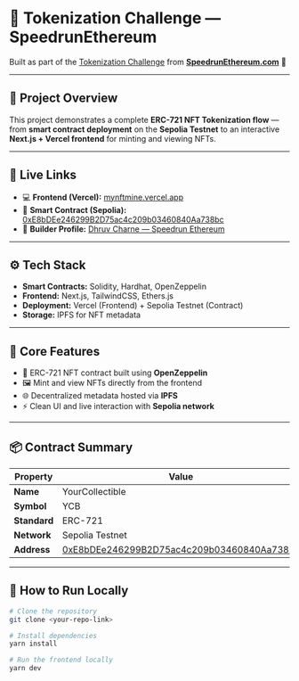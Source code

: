 # 🎯 Tokenization Challenge — SpeedrunEthereum

Built as part of the [Tokenization Challenge](https://speedrunethereum.com/challenge/tokenization) from **[SpeedrunEthereum.com](https://speedrunethereum.com/)** 🚀

---

## 🧱 Project Overview

This project demonstrates a complete **ERC-721 NFT Tokenization flow** — from **smart contract deployment** on the **Sepolia Testnet** to an interactive **Next.js + Vercel frontend** for minting and viewing NFTs.

---

## 🔗 Live Links

- 💻 **Frontend (Vercel):** [mynftmine.vercel.app](https://mynftmine-f2l57zcv7-dhruv4nes-projects.vercel.app/)
- 📜 **Smart Contract (Sepolia):** [0xE8bDEe246299B2D75ac4c209b03460840Aa738bc](https://sepolia.etherscan.io/address/0xE8bDEe246299B2D75ac4c209b03460840Aa738bc)
- 👤 **Builder Profile:** [Dhruv Charne — Speedrun Ethereum](https://speedrunethereum.com/builders/0x337c6Cc82221266B951f773E1AbD81eA0354ff25)

---

## ⚙️ Tech Stack

- **Smart Contracts:** Solidity, Hardhat, OpenZeppelin
- **Frontend:** Next.js, TailwindCSS, Ethers.js
- **Deployment:** Vercel (Frontend) + Sepolia Testnet (Contract)
- **Storage:** IPFS for NFT metadata

---

## 🧩 Core Features

- 🔐 ERC-721 NFT contract built using **OpenZeppelin**
- 🖼️ Mint and view NFTs directly from the frontend
- 🌐 Decentralized metadata hosted via **IPFS**
- ⚡ Clean UI and live interaction with **Sepolia network**

---

## 📦 Contract Summary

| Property | Value |
|-----------|--------|
| **Name** | YourCollectible |
| **Symbol** | YCB |
| **Standard** | ERC-721 |
| **Network** | Sepolia Testnet |
| **Address** | [0xE8bDEe246299B2D75ac4c209b03460840Aa738bc](https://sepolia.etherscan.io/address/0xE8bDEe246299B2D75ac4c209b03460840Aa738bc) |

---

## 🚀 How to Run Locally

```bash
# Clone the repository
git clone <your-repo-link>

# Install dependencies
yarn install

# Run the frontend locally
yarn dev
